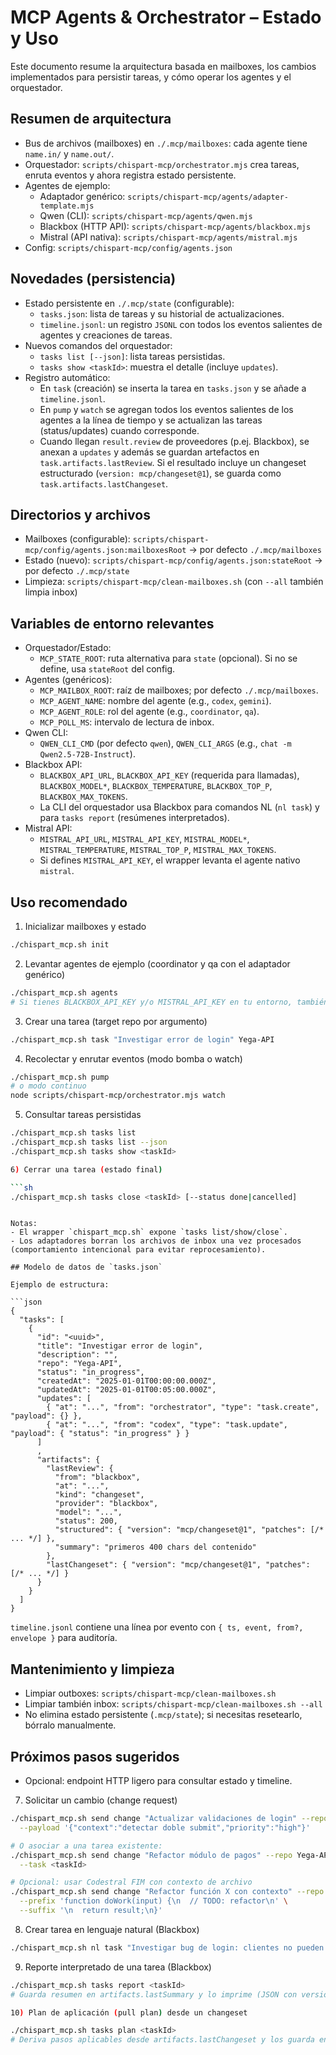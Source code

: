 # MCP Agents & Orchestrator – Estado y Uso

Este documento resume la arquitectura basada en mailboxes, los cambios implementados para persistir tareas, y cómo operar los agentes y el orquestador.

## Resumen de arquitectura

- Bus de archivos (mailboxes) en `./.mcp/mailboxes`: cada agente tiene `name.in/` y `name.out/`.
- Orquestador: `scripts/chispart-mcp/orchestrator.mjs` crea tareas, enruta eventos y ahora registra estado persistente.
- Agentes de ejemplo:
  - Adaptador genérico: `scripts/chispart-mcp/agents/adapter-template.mjs`
  - Qwen (CLI): `scripts/chispart-mcp/agents/qwen.mjs`
  - Blackbox (HTTP API): `scripts/chispart-mcp/agents/blackbox.mjs`
  - Mistral (API nativa): `scripts/chispart-mcp/agents/mistral.mjs`
- Config: `scripts/chispart-mcp/config/agents.json`

## Novedades (persistencia)

- Estado persistente en `./.mcp/state` (configurable):
  - `tasks.json`: lista de tareas y su historial de actualizaciones.
  - `timeline.jsonl`: un registro `JSONL` con todos los eventos salientes de agentes y creaciones de tareas.
- Nuevos comandos del orquestador:
  - `tasks list [--json]`: lista tareas persistidas.
  - `tasks show <taskId>`: muestra el detalle (incluye `updates`).
- Registro automático:
  - En `task` (creación) se inserta la tarea en `tasks.json` y se añade a `timeline.jsonl`.
  - En `pump` y `watch` se agregan todos los eventos salientes de los agentes a la línea de tiempo y se actualizan las tareas (status/updates) cuando corresponde.
  - Cuando llegan `result.review` de proveedores (p.ej. Blackbox), se anexan a `updates` y además se guardan artefactos en `task.artifacts.lastReview`. Si el resultado incluye un changeset estructurado (`version: mcp/changeset@1`), se guarda como `task.artifacts.lastChangeset`.

## Directorios y archivos

- Mailboxes (configurable): `scripts/chispart-mcp/config/agents.json:mailboxesRoot` → por defecto `./.mcp/mailboxes`
- Estado (nuevo): `scripts/chispart-mcp/config/agents.json:stateRoot` → por defecto `./.mcp/state`
- Limpieza: `scripts/chispart-mcp/clean-mailboxes.sh` (con `--all` también limpia inbox)

## Variables de entorno relevantes

- Orquestador/Estado:
  - `MCP_STATE_ROOT`: ruta alternativa para `state` (opcional). Si no se define, usa `stateRoot` del config.
- Agentes (genéricos):
  - `MCP_MAILBOX_ROOT`: raíz de mailboxes; por defecto `./.mcp/mailboxes`.
  - `MCP_AGENT_NAME`: nombre del agente (e.g., `codex`, `gemini`).
  - `MCP_AGENT_ROLE`: rol del agente (e.g., `coordinator`, `qa`).
  - `MCP_POLL_MS`: intervalo de lectura de inbox.
- Qwen CLI:
  - `QWEN_CLI_CMD` (por defecto `qwen`), `QWEN_CLI_ARGS` (e.g., `chat -m Qwen2.5-72B-Instruct`).
- Blackbox API:
  - `BLACKBOX_API_URL`, `BLACKBOX_API_KEY` (requerida para llamadas), `BLACKBOX_MODEL*`, `BLACKBOX_TEMPERATURE`, `BLACKBOX_TOP_P`, `BLACKBOX_MAX_TOKENS`.
  - La CLI del orquestador usa Blackbox para comandos NL (`nl task`) y para `tasks report` (resúmenes interpretados).
- Mistral API:
  - `MISTRAL_API_URL`, `MISTRAL_API_KEY`, `MISTRAL_MODEL*`, `MISTRAL_TEMPERATURE`, `MISTRAL_TOP_P`, `MISTRAL_MAX_TOKENS`.
  - Si defines `MISTRAL_API_KEY`, el wrapper levanta el agente nativo `mistral`.

## Uso recomendado

1) Inicializar mailboxes y estado

```sh
./chispart_mcp.sh init
```

2) Levantar agentes de ejemplo (coordinator y qa con el adaptador genérico)

```sh
./chispart_mcp.sh agents
# Si tienes BLACKBOX_API_KEY y/o MISTRAL_API_KEY en tu entorno, también se inician esos agentes.
```

3) Crear una tarea (target repo por argumento)

```sh
./chispart_mcp.sh task "Investigar error de login" Yega-API
```

4) Recolectar y enrutar eventos (modo bomba o watch)

```sh
./chispart_mcp.sh pump
# o modo continuo
node scripts/chispart-mcp/orchestrator.mjs watch
```

5) Consultar tareas persistidas

```sh
./chispart_mcp.sh tasks list
./chispart_mcp.sh tasks list --json
./chispart_mcp.sh tasks show <taskId>

6) Cerrar una tarea (estado final)

```sh
./chispart_mcp.sh tasks close <taskId> [--status done|cancelled]
```
```

Notas:
- El wrapper `chispart_mcp.sh` expone `tasks list/show/close`.
- Los adaptadores borran los archivos de inbox una vez procesados (comportamiento intencional para evitar reprocesamiento).

## Modelo de datos de `tasks.json`

Ejemplo de estructura:

```json
{
  "tasks": [
    {
      "id": "<uuid>",
      "title": "Investigar error de login",
      "description": "",
      "repo": "Yega-API",
      "status": "in_progress",
      "createdAt": "2025-01-01T00:00:00.000Z",
      "updatedAt": "2025-01-01T00:05:00.000Z",
      "updates": [
        { "at": "...", "from": "orchestrator", "type": "task.create", "payload": {} },
        { "at": "...", "from": "codex", "type": "task.update", "payload": { "status": "in_progress" } }
      ]
      ,
      "artifacts": {
        "lastReview": {
          "from": "blackbox",
          "at": "...",
          "kind": "changeset",
          "provider": "blackbox",
          "model": "...",
          "status": 200,
          "structured": { "version": "mcp/changeset@1", "patches": [/* ... */] },
          "summary": "primeros 400 chars del contenido"
        },
        "lastChangeset": { "version": "mcp/changeset@1", "patches": [/* ... */] }
      }
    }
  ]
}
```

`timeline.jsonl` contiene una línea por evento con `{ ts, event, from?, envelope }` para auditoría.

## Mantenimiento y limpieza

- Limpiar outboxes: `scripts/chispart-mcp/clean-mailboxes.sh`
- Limpiar también inbox: `scripts/chispart-mcp/clean-mailboxes.sh --all`
- No elimina estado persistente (`.mcp/state`); si necesitas resetearlo, bórralo manualmente.

## Próximos pasos sugeridos

- Opcional: endpoint HTTP ligero para consultar estado y timeline.
7) Solicitar un cambio (change request)

```sh
./chispart_mcp.sh send change "Actualizar validaciones de login" --repo Yega-API --roles analysis,dev-support \
  --payload '{"context":"detectar doble submit","priority":"high"}'

# O asociar a una tarea existente:
./chispart_mcp.sh send change "Refactor módulo de pagos" --repo Yega-API --roles analysis,dev-support \
  --task <taskId>

# Opcional: usar Codestral FIM con contexto de archivo
./chispart_mcp.sh send change "Refactor función X con contexto" --repo chispart-cloud-tools --roles analysis,dev-support \
  --prefix 'function doWork(input) {\n  // TODO: refactor\n' \
  --suffix '\n  return result;\n}'
```
8) Crear tarea en lenguaje natural (Blackbox)

```sh
./chispart_mcp.sh nl task "Investigar bug de login: clientes no pueden iniciar sesión al primer intento" --repo Yega-API --roles coordinator,qa
```

9) Reporte interpretado de una tarea (Blackbox)

```sh
./chispart_mcp.sh tasks report <taskId>
# Guarda resumen en artifacts.lastSummary y lo imprime (JSON con version mcp/result-summary@1)

10) Plan de aplicación (pull plan) desde un changeset

./chispart_mcp.sh tasks plan <taskId>
# Deriva pasos aplicables desde artifacts.lastChangeset y los guarda en artifacts.pullPlan
```
